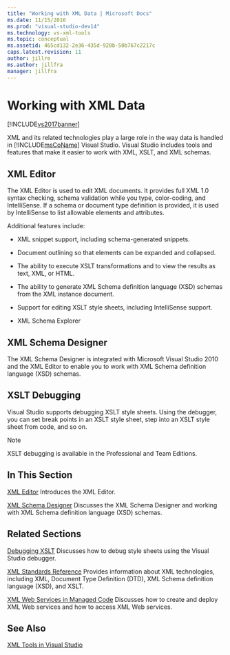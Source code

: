 ```yaml
---
title: "Working with XML Data | Microsoft Docs"
ms.date: 11/15/2016
ms.prod: "visual-studio-dev14"
ms.technology: vs-xml-tools
ms.topic: conceptual
ms.assetid: 465cd132-2e36-435d-920b-50b767c2217c
caps.latest.revision: 11
author: jillre
ms.author: jillfra
manager: jillfra
---
```

# Working with XML Data
[!INCLUDE[vs2017banner](../includes/vs2017banner.md)]

XML and its related technologies play a large role in the way data is handled in [!INCLUDE[msCoName](../includes/msconame-md.md)] Visual Studio. Visual Studio includes tools and features that make it easier to work with XML, XSLT, and XML schemas.

## XML Editor
 The XML Editor is used to edit XML documents. It provides full XML 1.0 syntax checking, schema validation while you type, color-coding, and IntelliSense. If a schema or document type definition is provided, it is used by IntelliSense to list allowable elements and attributes.

 Additional features include:

- XML snippet support, including schema-generated snippets.

- Document outlining so that elements can be expanded and collapsed.

- The ability to execute XSLT transformations and to view the results as text, XML, or HTML.

- The ability to generate XML Schema definition language (XSD) schemas from the XML instance document.

- Support for editing XSLT style sheets, including IntelliSense support.

- XML Schema Explorer

## XML Schema Designer
 The XML Schema Designer is integrated with Microsoft Visual Studio 2010 and the XML Editor to enable you to work with XML Schema definition language (XSD) schemas.

## XSLT Debugging
 Visual Studio supports debugging XSLT style sheets. Using the debugger, you can set break points in an XSLT style sheet, step into an XSLT style sheet from code, and so on.

> [!NOTE]
> XSLT debugging is available in the Professional and Team Editions.

## In This Section
 [XML Editor](../xml-tools/xml-editor.md)
 Introduces the XML Editor.

 [XML Schema Designer](../xml-tools/xml-schema-designer.md)
 Discusses the XML Schema Designer and working with XML Schema definition language (XSD) schemas.

## Related Sections
 [Debugging XSLT](../xml-tools/debugging-xslt.md)
 Discusses how to debug style sheets using the Visual Studio debugger.

 [XML Standards Reference](https://msdn.microsoft.com/79c78508-c9d0-423a-a00f-672e855de401)
 Provides information about XML technologies, including XML, Document Type Definition (DTD), XML Schema definition language (XSD), and XSLT.

 [XML Web Services in Managed Code](https://msdn.microsoft.com/c9a7dc25-3e68-4723-bfb7-de4320830196)
 Discusses how to create and deploy XML Web services and how to access XML Web services.

## See Also
 [XML Tools in Visual Studio](../xml-tools/xml-tools-in-visual-studio.md)